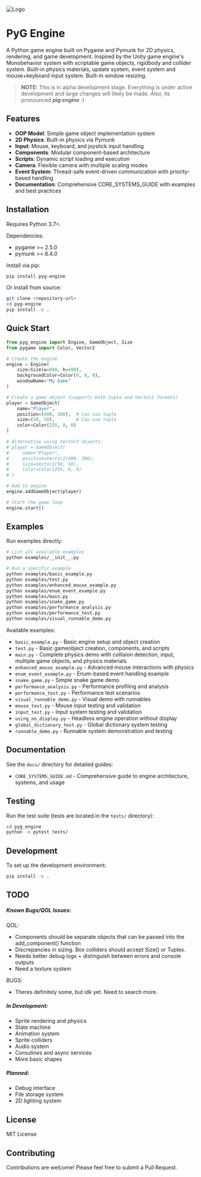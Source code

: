 <!-- ![Logo](images/1_zoomed.png) -->
![Logo](images/1_lower-res.png)
# PyG Engine

A Python game engine built on Pygame and Pymunk for 2D physics, rendering, and game development.
Inspired by the Unity game engine's Monobehavior system with scriptable game objects, rigidbody and collider system.
Built-in physics materials, update system, event system and mouse+keyboard input system. Built-in window resizing.

> **NOTE:** This is in alpha development stage. Everything is under active development and large changes will likely be made.
> _Also,_ its pronounced _**pig engine**_ :)

## Features

- **OOP Model**: Simple game object implementation system
- **2D Physics**: Built-in physics via Pymunk
- **Input**: Mouse, keyboard, and joystick input handling
- **Components**: Modular component-based architecture
- **Scripts**: Dynamic script loading and execution
- **Camera**: Flexible camera with multiple scaling modes
- **Event System**: Thread-safe event-driven communication with priority-based handling
- **Documentation**: Comprehensive CORE_SYSTEMS_GUIDE with examples and best practices

## Installation

Requires Python 3.7+.

Dependencies:
- pygame >= 2.5.0
- pymunk >= 6.4.0

Install via pip:

```bash
pip install pyg-engine
```

Or install from source:

```bash
git clone <repository-url>
cd pyg-engine
pip install -e .
```

## Quick Start

```python
from pyg_engine import Engine, GameObject, Size
from pygame import Color, Vector2

# Create the engine
engine = Engine(
    size=Size(w=800, h=600),
    backgroundColor=Color(0, 0, 0),
    windowName="My Game"
)

# Create a game object (supports both tuple and Vector2 formats)
player = GameObject(
    name="Player",
    position=(400, 300),  # Can use tuple
    size=(50, 50),        # Can use tuple
    color=Color(255, 0, 0)
)

# Alternative using Vector2 objects:
# player = GameObject(
#     name="Player",
#     position=Vector2(400, 300),
#     size=Vector2(50, 50),
#     color=Color(255, 0, 0)
# )

# Add to engine
engine.addGameObject(player)

# Start the game loop
engine.start()
```

## Examples

Run examples directly:

```bash
# List all available examples
python examples/__init__.py

# Run a specific example
python examples/basic_example.py
python examples/test.py
python examples/enhanced_mouse_example.py
python examples/enum_event_example.py
python examples/main.py
python examples/snake_game.py
python examples/performance_analysis.py
python examples/performance_test.py
python examples/visual_runnable_demo.py
```

Available examples:
- `basic_example.py` - Basic engine setup and object creation
- `test.py` - Basic gameobject creation, components, and scripts
- `main.py` - Complete physics demo with collision detection, input, multiple game objects, and physics materials
- `enhanced_mouse_example.py` - Advanced mouse interactions with physics
- `enum_event_example.py` - Enum-based event handling example
- `snake_game.py` - Simple snake game demo
- `performance_analysis.py` - Performance profiling and analysis
- `performance_test.py` - Performance test scenarios
- `visual_runnable_demo.py` - Visual demo with runnables
- `mouse_test.py` - Mouse input testing and validation
- `input_test.py` - Input system testing and validation
- `using_no_display.py` - Headless engine operation without display
- `global_dictionary_test.py` - Global dictionary system testing
- `runnable_demo.py` - Runnable system demonstration and testing

## Documentation

See the `docs/` directory for detailed guides:
- `CORE_SYSTEMS_GUIDE.md` - Comprehensive guide to engine architecture, systems, and usage

## Testing

Run the test suite (tests are located in the `tests/` directory):

```bash
cd pyg_engine
python -m pytest tests/
```

## Development

To set up the development environment:

```bash
pip install -e .
```

## TODO
##### Known Bugs/QOL Issues:
QOL:
- Components should be separate objects that can be passed into the add_component() function
- Discrepancies in sizing. Box colliders should accept Size() or Tuples.
- Needs better debug logs + distinguish between errors and console outputs
- Need a texture system

BUGS:
- Theres definitely some, but idk yet. Need to search more.

##### In Development:
- Sprite rendering and physics
- State machine
- Animation system
- Sprite colliders
- Audio system
- Coroutines and async services
- More basic shapes

##### Planned:
- Debug interface
- File storage system
- 2D lighting system

## License

MIT License

## Contributing

Contributions are welcome! Please feel free to submit a Pull Request.
